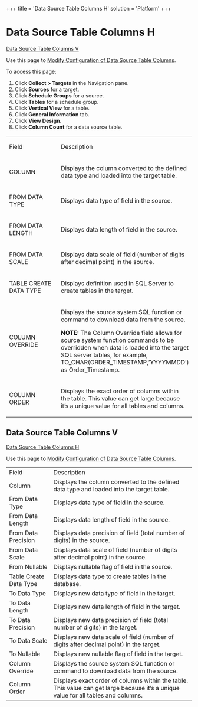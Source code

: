 +++
title = 'Data Source Table Columns H'
solution = 'Platform'
+++

# Data Source Table Columns H

[Data Source Table Columns V](#Data_Source_Table1)

<div class="use">

Use this page to [Modify Configuration of Data Source Table
Columns](../Use_Cases/Modify_Configuration_of_Data_Source_Table_Columns.htm).

</div>

To access this page:

1.  Click <span style="font-weight: bold;">Collect \> Targets</span> in
    the Navigation pane.
2.  Click <span style="font-weight: bold;">Sources</span> for a target.
3.  Click <span style="font-weight: bold;">Schedule Groups</span> for a
    source.
4.  Click <span style="font-weight: bold;">Tables</span> for a schedule
    group.
5.  Click <span style="font-weight: bold;">Vertical View</span> for a
    table.
6.  Click <span style="font-weight: bold;">General Information</span>
    tab.
7.  Click <span style="font-weight: bold;">View Design</span>.
8.  Click <span style="font-weight: bold;">Column Count</span> for a
    data source table.

<table>
<colgroup>
<col style="width: 50%" />
<col style="width: 50%" />
</colgroup>
<tbody>
<tr class="odd">
<td><p>Field</p></td>
<td><p>Description</p></td>
</tr>
<tr class="even">
<td><p>COLUMN</p></td>
<td><p>Displays the column converted to the defined data type and loaded into the target table.</p></td>
</tr>
<tr class="odd">
<td><p>FROM DATA TYPE</p></td>
<td><p>Displays data type of field in the source.</p></td>
</tr>
<tr class="even">
<td><p>FROM DATA LENGTH</p></td>
<td><p>Displays data length of field in the source.</p></td>
</tr>
<tr class="odd">
<td><p>FROM DATA SCALE</p></td>
<td><p>Displays data scale of field (number of digits after decimal point) in the source.</p></td>
</tr>
<tr class="even">
<td><p>TABLE CREATE DATA TYPE</p></td>
<td><p>Displays definition used in SQL Server to create tables in the target.</p></td>
</tr>
<tr class="odd">
<td><p>COLUMN OVERRIDE</p></td>
<td><p>Displays the source system SQL function or command to download data from the source.</p>
<p><strong>NOTE:</strong> The Column Override field allows for source system function commands to be overridden when data is loaded into the target SQL server tables, for example, TO_CHAR(ORDER_TIMESTAMP,’YYYYMMDD’) as Order_Timestamp.</p></td>
</tr>
<tr class="even">
<td><p>COLUMN ORDER</p></td>
<td><p>Displays the exact order of columns within the table. This value can get large because it’s a unique value for all tables and columns.</p></td>
</tr>
</tbody>
</table>

## <span id="Data_Source_Table1"></span>Data Source Table Columns V

[Data Source Table Columns H](Data_Source_Table_Columns_H.htm)

<div class="use">

Use this page to [Modify Configuration of Data Source Table
Columns](../Use_Cases/Modify_Configuration_of_Data_Source_Table_Columns.htm).

</div>

|                        |                                                                                                                                    |
| ---------------------- | ---------------------------------------------------------------------------------------------------------------------------------- |
| Field                  | Description                                                                                                                        |
| Column                 | Displays the column converted to the defined data type and loaded into the target table.                                           |
| From Data Type         | Displays data type of field in the source.                                                                                         |
| From Data Length       | Displays data length of field in the source.                                                                                       |
| From Data Precision    | Displays data precision of field (total number of digits) in the source.                                                           |
| From Data Scale        | Displays data scale of field (number of digits after decimal point) in the source.                                                 |
| From Nullable          | Displays nullable flag of field in the source.                                                                                     |
| Table Create Data Type | Displays data type to create tables in the database.                                                                               |
| To Data Type           | Displays new data type of field in the target.                                                                                     |
| To Data Length         | Displays new data length of field in the target.                                                                                   |
| To Data Precision      | Displays new data precision of field (total number of digits) in the target.                                                       |
| To Data Scale          | Displays new data scale of field (number of digits after decimal point) in the target.                                             |
| To Nullable            | Displays new nullable flag of field in the target.                                                                                 |
| Column Override        | Displays the source system SQL function or command to download data from the source.                                               |
| Column Order           | Displays exact order of columns within the table. This value can get large because it’s a unique value for all tables and columns. |
